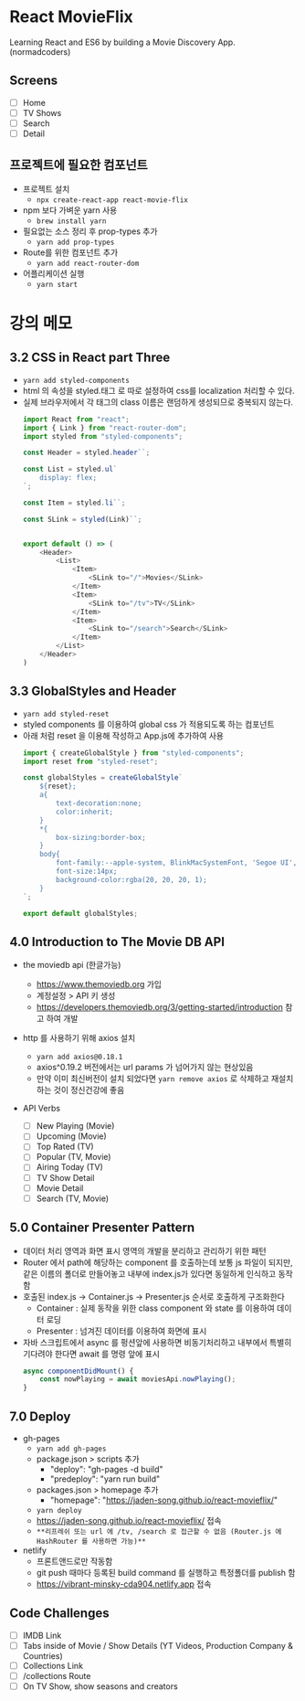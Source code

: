 # React MovieFlix
Learning React and ES6 by building a Movie Discovery App. (normadcoders)

## Screens

- [ ] Home
- [ ] TV Shows
- [ ] Search
- [ ] Detail

## 프로젝트에 필요한 컴포넌트

* 프로젝트 설치
    * `npx create-react-app react-movie-flix`
* npm 보다 가벼운 yarn 사용
    * `brew install yarn`
* 필요없는 소스 정리 후 prop-types 추가
    * `yarn add prop-types`
* Route를 위한 컴포넌트 추가
    * `yarn add react-router-dom`    
* 어플리케이션 실행
    * `yarn start`

# 강의 메모

## 3.2 CSS in React part Three

* `yarn add styled-components`
* html 의 속성을 styled.태그 로 따로 설정하여 css를 localization 처리할 수 있다.
* 실제 브라우저에서 각 태그의 class 이름은 랜덤하게 생성되므로 중복되지 않는다.
    ```js
    import React from "react";
    import { Link } from "react-router-dom";
    import styled from "styled-components";

    const Header = styled.header``;

    const List = styled.ul`
        display: flex;
    `;

    const Item = styled.li``;

    const SLink = styled(Link)``;


    export default () => (
        <Header>
            <List>
                <Item>
                    <SLink to="/">Movies</SLink>
                </Item>
                <Item>
                    <SLink to="/tv">TV</SLink>
                </Item>
                <Item>
                    <SLink to="/search">Search</SLink>
                </Item>
            </List>
        </Header>
    )
    ```

## 3.3 GlobalStyles and Header

* `yarn add styled-reset`
* styled components 를 이용하여 global css 가 적용되도록 하는 컴포넌트
* 아래 처럼 reset 을 이용해 작성하고 App.js에 추가하여 사용
    ```js
    import { createGlobalStyle } from "styled-components";
    import reset from "styled-reset";

    const globalStyles = createGlobalStyle`
        ${reset};
        a{
            text-decoration:none;
            color:inherit;
        }
        *{
            box-sizing:border-box;
        }
        body{
            font-family:--apple-system, BlinkMacSystemFont, 'Segoe UI', Roboto, Oxygen, Ubuntu, Cantarell, 'Open Sans', 'Helvetica Neue', sans-serif;
            font-size:14px;
            background-color:rgba(20, 20, 20, 1);
        }
    `;

    export default globalStyles;
    ```

## 4.0 Introduction to The Movie DB API

* the moviedb api (한글가능)
    * https://www.themoviedb.org 가입
    * 계정설정 > API 키 생성
    * https://developers.themoviedb.org/3/getting-started/introduction 참고 하여 개발
* http 를 사용하기 위해 axios 설치
    * `yarn add axios@0.18.1`
    * axios^0.19.2 버전에서는 url params 가 넘어가지 않는 현상있음
    * 만약 이미 최신버전이 설치 되었다면 `yarn remove axios` 로 삭제하고 재설치하는 것이 정신건강에 좋음

* API Verbs
    - [ ] New Playing (Movie)
    - [ ] Upcoming (Movie)
    - [ ] Top Rated (TV)
    - [ ] Popular (TV, Movie)
    - [ ] Airing Today (TV)
    - [ ] TV Show Detail
    - [ ] Movie Detail
    - [ ] Search (TV, Movie)

## 5.0 Container Presenter Pattern

* 데이터 처리 영역과 화면 표시 영역의 개발을 분리하고 관리하기 위한 패턴
* Router 에서 path에 해당하는 component 를 호출하는데 보통 js 파일이 되지만, 같은 이름의 폴더로 만들어놓고 내부에 index.js가 있다면 동일하게 인식하고 동작함
* 호출된 index.js -> Container.js -> Presenter.js 순서로 호출하게 구조화한다
    * Container : 실제 동작을 위한 class component 와 state 를 이용하여 데이터 로딩
    * Presenter : 넘겨진 데이터를 이용하여 화면에 표시
* 자바 스크립트에서 async 를 펑션앞에 사용하면 비동기처리하고 내부에서 특별히 기다려야 한다면 await 를 명령 앞에 표시
    ```js
    async componentDidMount() {
        const nowPlaying = await moviesApi.nowPlaying();
    }
    ```

## 7.0 Deploy

* gh-pages
    * `yarn add gh-pages`
    * package.json > scripts 추가 
        * "deploy": "gh-pages -d build"
        * "predeploy": "yarn run build"
    * packages.json > homepage 추가
        * "homepage": "https://jaden-song.github.io/react-movieflix/"
    * `yarn deploy`
    * https://jaden-song.github.io/react-movieflix/ 접속
    * `**리프레쉬 또는 url 에 /tv, /search 로 접근할 수 없음 (Router.js 에 HashRouter 를 사용하면 가능)**`
* netlify
    * 프론트앤드로만 작동함
    * git push 때마다 등록된 build command 를 실행하고 특정폴더를 publish 함
    * https://vibrant-minsky-cda904.netlify.app 접속

## Code Challenges

- [ ] IMDB Link
- [ ] Tabs inside of Movie / Show Details (YT Videos, Production Company & Countries)
- [ ] Collections Link
- [ ] /collections Route
- [ ] On TV Show, show seasons and creators